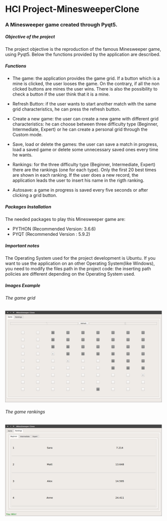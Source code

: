 # HCI Project-MinesweeperClone
### A Minesweeper game created through Pyqt5.

##### Objective of the project

The project objective is the reproduction of the famous Minesweeper game, using Pyqt5.
Below the functions provided by the application are described.

##### Functions

- The game: the application provides the game grid. If a button which is a mine is clicked, the user looses the game. On the contrary, if all the non clicked buttons are mines the user wins. There is also the possibility to check a button if the user think that it is a mine.

- Refresh Button: if the user wants to start another match with the same grid characteristics, he can press the refresh button.

- Create a new game: the user can create a new game with different grid characteristics: he can choose between three difficulty type (Beginner, Intermediate, Expert) or he can create a personal grid through the Custom mode.

- Save, load or delete the games: the user can save a match in progress, load a saved game or delete some unnecessary saved ones every time he wants.

- Rankings: for the three difficulty type (Beginner, Intermediate, Expert) there are the rankings (one for each type). Only the first 20 best times are shown in each ranking. If the user does a new record, the application leads the user to insert his name in the rigth ranking.

- Autosave: a game in progress is saved every five seconds or after clicking a grid button.

##### Packages Installation

The needed packages to play this Minesweeper game are:

- PYTHON (Recommended Version: 3.6.6)
- PYQT (Recommended Version : 5.9.2) 

##### Important notes

The Operating System used for the project development is Ubuntu. If you want to use the application on an other Operating System(like Windows), you need to modify the files path in the project code: the inserting path policies are different depending on the Operating System used.

##### Images Example

###### The game grid
![](imageExampleGame.png)

###### The game rankings
![](imageExampleRankings.png)
